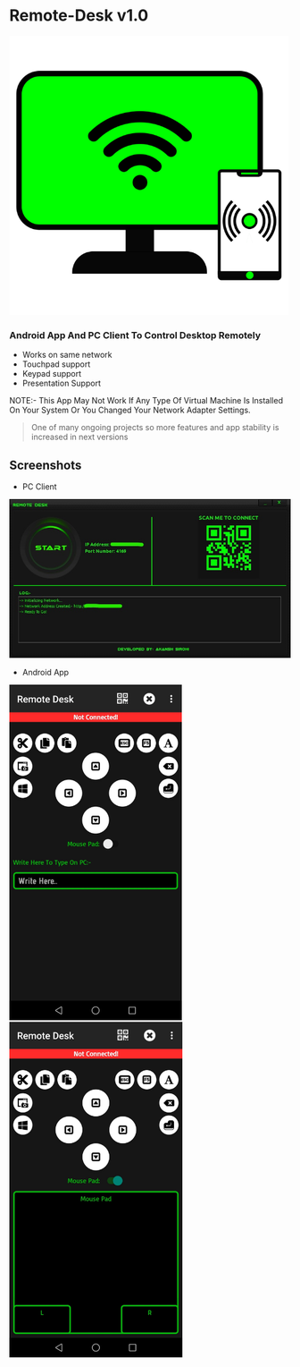 # Remote-Desk  v1.0

<img src="images/RemoteDeskLogo.png?raw=true" alt="Client" width="500">

### Android App And PC Client To Control Desktop Remotely

- Works on same network
- Touchpad support
- Keypad support
- Presentation Support

<aside class="notice">
  NOTE:- This App May Not Work If Any Type Of Virtual Machine Is Installed On Your System Or You Changed Your Network Adapter Settings.
</aside>

> One of many ongoing projects so more features and app stability is increased in next versions

## Screenshots

- PC Client

<img src="images/Client.jpg?raw=true" alt="Client">

- Android App

<img src="images/App1.jpg?raw=true" alt="Client" height="600"> <img src="images/App2.jpg?raw=true" alt="Client" height="600">
